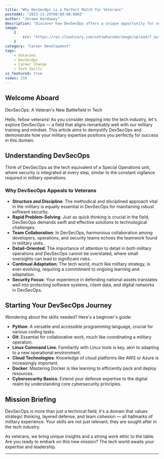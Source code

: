 ```yaml
---
title: "Why DevSecOps is a Perfect Match for Veterans"
postedAt: "2023-11-29T08:00:00.000Z"
author: "Jerome Hardaway"
description: "Discover how DevSecOps offers a unique opportunity for veterans transitioning into tech. This article highlights the synergy between military skills and DevSecOps, providing a roadmap for veterans seeking a new career in this dynamic field."
image:
    {
        src: "https://res.cloudinary.com/vetswhocode/image/upload/f_auto,q_auto,g_auto/v1701300055/devsecops_mxck8o.png",
    }
category: "Career Development"
tags:
    - Veterans
    - DevSecOps
    - Career Change
    - Tech Skills
is_featured: true
views: 250
---
```


## Welcome Aboard

DevSecOps: A Veteran's New Battlefield in Tech

Hello, fellow veterans! As you consider stepping into the tech industry, let's explore DevSecOps — a field that aligns remarkably well with our military training and mindset. This article aims to demystify DevSecOps and demonstrate how your military expertise positions you perfectly for success in this domain.

## Understanding DevSecOps

Think of DevSecOps as the tech equivalent of a Special Operations unit, where security is integrated at every step, similar to the constant vigilance required in military operations.

### Why DevSecOps Appeals to Veterans

- **Structure and Discipline**: The methodical and disciplined approach vital in the military is equally essential in DevSecOps for maintaining robust software security.
- **Rapid Problem-Solving**: Just as quick thinking is crucial in the field, DevSecOps demands swift and effective solutions to technological challenges.
- **Team Collaboration**: In DevSecOps, harmonious collaboration among developers, operations, and security teams echoes the teamwork found in military units.
- **Detail-Oriented**: The importance of attention to detail in both military operations and DevSecOps cannot be overstated, where small oversights can lead to significant risks.
- **Continual Adaptation**: The tech world, much like military strategy, is ever-evolving, requiring a commitment to ongoing learning and adaptation.
- **Security Focus**: Your experience in defending national assets translates well into protecting software systems, client data, and digital networks in DevSecOps.

## Starting Your DevSecOps Journey

Wondering about the skills needed? Here's a beginner's guide:

- **Python**: A versatile and accessible programming language, crucial for various coding tasks.
- **Git**: Essential for collaborative work, much like coordinating a military operation.
- **Linux Command Line**: Familiarity with Linux tools is key, akin to adapting to a new operational environment.
- **Cloud Technologies**: Knowledge of cloud platforms like AWS or Azure is increasingly important.
- **Docker**: Mastering Docker is like learning to efficiently pack and deploy resources.
- **Cybersecurity Basics**: Extend your defense expertise to the digital realm by understanding core cybersecurity principles.

## Mission Briefing

DevSecOps is more than just a technical field; it's a domain that values strategic thinking, layered defense, and team cohesion — all hallmarks of military experience. Your skills are not just relevant; they are sought after in the tech industry.

As veterans, we bring unique insights and a strong work ethic to the table. Are you ready to embark on this new mission? The tech world awaits your expertise and leadership.

---
